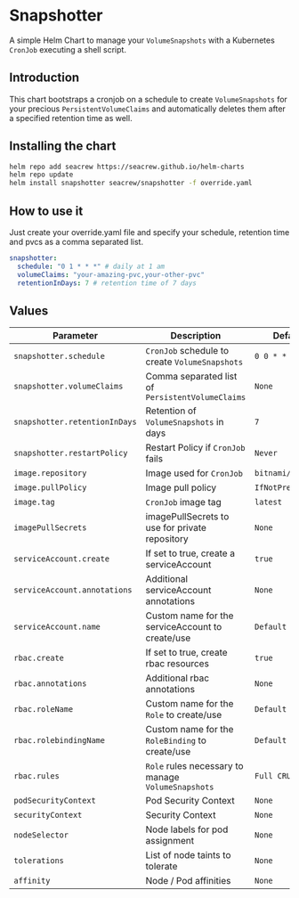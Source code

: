 # Snapshotter 
A simple Helm Chart to manage your `VolumeSnapshots` with a Kubernetes `CronJob` executing a shell script.

## Introduction
This chart bootstraps a cronjob on a schedule to create `VolumeSnapshots` for your precious `PersistentVolumeClaims` and automatically deletes them after a specified retention time as well.

## Installing the chart
```bash
helm repo add seacrew https://seacrew.github.io/helm-charts
helm repo update
helm install snapshotter seacrew/snapshotter -f override.yaml
```

## How to use it

Just create your override.yaml file and specify your schedule, retention time and pvcs as a comma separated list.

```yaml
snapshotter:
  schedule: "0 1 * * *" # daily at 1 am
  volumeClaims: "your-amazing-pvc,your-other-pvc"
  retentionInDays: 7 # retention time of 7 days
```

## Values

| Parameter | Description | Default |
| --------- | ----------- | ------- |
| `snapshotter.schedule`        | `CronJob` schedule to create `VolumeSnapshots`        | `0 0 * * *`       |
| `snapshotter.volumeClaims`    | Comma separated list of `PersistentVolumeClaims`      | `None`            |
| `snapshotter.retentionInDays` | Retention of `VolumeSnapshots` in days                | `7`               |
| `snapshotter.restartPolicy`   | Restart Policy if `CronJob` fails                     | `Never`           |
| `image.repository`            | Image used for `CronJob`                              | `bitnami/kubectl` |
| `image.pullPolicy`            | Image pull policy                                     | `IfNotPresent`    |
| `image.tag`                   | `CronJob` image tag                                   | `latest`          |
| `imagePullSecrets`            | imagePullSecrets to use for private repository        | `None`            |
| `serviceAccount.create`       | If set to true, create a serviceAccount               | `true`            |
| `serviceAccount.annotations`  |  Additional serviceAccount annotations                | `None`            |
| `serviceAccount.name`         | Custom name for the serviceAccount to create/use      | `Default`         |
| `rbac.create`                 | If set to true, create rbac resources                 | `true`            |
| `rbac.annotations`            | Additional rbac annotations                           | `None`            |
| `rbac.roleName`               | Custom name for the `Role` to create/use              | `Default`         |
| `rbac.rolebindingName`        | Custom name for the `RoleBinding` to create/use       | `Default`         |
| `rbac.rules`                  | `Role` rules necessary to manage `VolumeSnapshots`    | `Full CRUD`       |
| `podSecurityContext`          | Pod Security Context                                  | `None`            |
| `securityContext`             | Security Context                                      | `None`            |
| `nodeSelector`                | Node labels for pod assignment                        | `None`            |
| `tolerations`                 | List of node taints to tolerate                       | `None`            |
| `affinity`                    | Node / Pod affinities                                 | `None`            |

